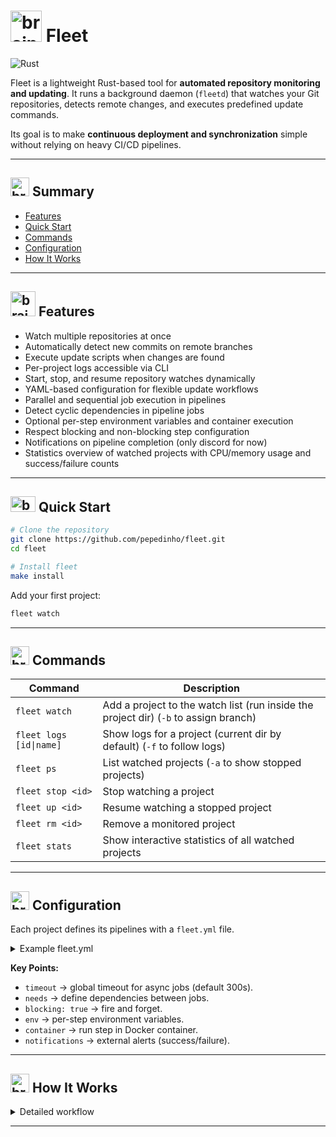<h1>
  <img src="https://github.com/user-attachments/assets/30281fa1-3b9e-4ba9-a865-050467f2a509" alt="brain" width="50" height="50"/>
  Fleet
</h1>

![Rust](https://img.shields.io/badge/rust-stable-orange)

Fleet is a lightweight Rust-based tool for **automated repository monitoring and updating**.
It runs a background daemon (`fleetd`) that watches your Git repositories, detects remote changes, and executes predefined update commands.

Its goal is to make **continuous deployment and synchronization** simple without relying on heavy CI/CD pipelines.

---

<h2>
  <img src="https://github.com/user-attachments/assets/4bf0a9f7-f5b7-4401-9b3d-fc92523cb79c" alt="brain" width="30" height="30"/>
  Summary
</h2>

* [Features](#features)
* [Quick Start](#quick-start)
* [Commands](#commands)
* [Configuration](#configuration)
* [How It Works](#how-it-works)

---

<h2 id="features">
  <img src="https://github.com/user-attachments/assets/dc7fc109-abb2-443a-9bc3-8f6721cdd1e8" alt="brain" width="40" height="40"/>
  Features
</h2>

* Watch multiple repositories at once
* Automatically detect new commits on remote branches
* Execute update scripts when changes are found
* Per-project logs accessible via CLI
* Start, stop, and resume repository watches dynamically
* YAML-based configuration for flexible update workflows
* Parallel and sequential job execution in pipelines
* Detect cyclic dependencies in pipeline jobs
* Optional per-step environment variables and container execution
* Respect blocking and non-blocking step configuration
* Notifications on pipeline completion (only discord for now)
* Statistics overview of watched projects with CPU/memory usage and success/failure counts

---

<h2 id="quick-start">
  <img src="https://github.com/user-attachments/assets/e0fdb113-496a-4d47-91a5-008166f355a8" alt="brain" width="40" height="25"/>
  Quick Start
</h2>


```bash
# Clone the repository
git clone https://github.com/pepedinho/fleet.git
cd fleet

# Install fleet
make install
```

Add your first project:

```bash
fleet watch
```

---


<h2 id="commands">
  <img src="https://github.com/user-attachments/assets/4444209c-0c59-4757-aad1-b0956226d7b9" alt="brain" width="30" height="30"/>
  Commands
</h2>

| Command                 | Description                                                                            |
| ----------------------- | -----------------------------------------------------------------------------          |
| `fleet watch`           | Add a project to the watch list (run inside the project dir) (`-b` to assign branch)   |
| `fleet logs [id\|name]` | Show logs for a project (current dir by default) (`-f` to follow logs)                 |
| `fleet ps`              | List watched projects (`-a` to show stopped projects)                                  |
| `fleet stop <id>`       | Stop watching a project                                                                |
| `fleet up <id>`         | Resume watching a stopped project                                                      |
| `fleet rm <id>`         | Remove a monitored project                                                             |
| `fleet stats`           | Show interactive statistics of all watched projects                                    |

---


<h2 id="configuration">
  <img src="https://github.com/user-attachments/assets/47ba484c-3bec-43d4-8b50-1e03456709c2" alt="brain" width="30" height="30"/>
  Configuration
</h2>

Each project defines its pipelines with a `fleet.yml` file.

<details>
<summary>Example fleet.yml</summary>

```yaml
timeout: 200 # Timeout in seconds for non-blocking commands (default 300)

pipeline:
  notifications:
    on: [success, failure]
    channels:
      - type: discord
        url: https://discord.com/api/webhooks/...

  jobs:
    build:
      steps:
        - cmd: cargo build

    test_rust:
      needs: [build]
      env:
        RUST_LOG: debug
      steps:
        - cmd: cargo test

    echo_test:
      needs: [build]
      steps:
        - cmd: echo test 1
          container: ubuntu:latest

    deploy:
      needs: [test_rust, echo_test]
      steps:
        - cmd: echo "deploy complete"
          blocking: true
```

</details>

**Key Points:**

* `timeout` → global timeout for async jobs (default 300s).
* `needs` → define dependencies between jobs.
* `blocking: true` → fire and forget.
* `env` → per-step environment variables.
* `container` → run step in Docker container.
* `notifications` → external alerts (success/failure).

---
<h2 id="how-it-works">
  <img src="https://github.com/user-attachments/assets/a18b44ad-ff8b-4d7f-a7ae-5fafa8d19449" alt="brain" width="30" height="30"/>
  How It Works
</h2>

<details>
<summary>Detailed workflow</summary>

1. `fleetd` runs in the background and periodically checks repositories.
2. When a new commit is detected:

   * Jobs are executed respecting dependencies.
   * Independent jobs run in parallel.
   * Failures propagate and block dependent jobs.
   * Cyclic dependencies are detected and reported before execution.
   * Environment variables and containers are supported per step.
   * `on_conflict` and `post_update` hooks can be executed.
   * Notifications are sent to configured channels (Discord, webhook, etc.).
3. Logs for each project are stored and retrievable via `fleet logs`.
4. Global statistics are available via `fleet stats`.

</details>

---

